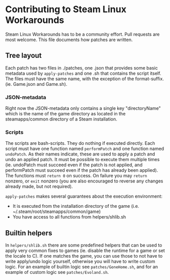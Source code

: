 # Contributing to Steam Linux Workarounds

Steam Linux Workarounds has to be a community effort. Pull requests are
most welcome. This file documents how patches are written.

## Tree layout

Each patch has two files in ./patches, one .json that provides some basic
metadata used by `apply-patches` and one .sh that contains the script itself.
The files must have the same name, with the exception of the format-suffix.
(ie. Game.json and Game.sh).

### JSON-metadata

Right now the JSON-metadata only contains a single key "directoryName" which is
the name of the game directory as located in the steamapps/common directory of
a Steam installation.

### Scripts

The scripts are bash-scripts. They do nothing if executed directly. Each script
must have one function named `performPatch` and one function named `undoPatch`.
As their names indicate, these are used to apply a patch and undo an applied
patch. It must be possible to execute them multiple times (ie. undoPatch must
succeed even if the patch is not applied, and performPatch must succeed even if
the patch has already been applied). The functions must `return 0` on success.
On failure you may `return` nonzero, or `exit` nonzero (you are also encouraged
to reverse any changes already made, but not required).

`apply-patches` makes several guarantees about the execution environment:

* It is executed from the installation directory of the game (i.e.
  ~/.steam/root/steamapps/common/game)
* You have access to all functions from helpers/shlib.sh

## Builtin helpers

In `helpers/shlib.sh` there are some predefined helpers that can be used to
apply very common fixes to games (ie. disable the runtime for a game or
set the locale to C). If one matches the game, you can use those to not have
to write apply/undo logic yourself, otherwise you will have to write custom
logic. For an example of builtin logic see `patches/GoneHome.sh`, and for an
example of custom logic see `patches/Evoland.sh`.
